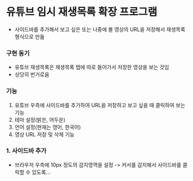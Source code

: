 ﻿# 유튜브 임시 재생목록 확장 프로그램
- 사이드바를 추가해서 보고 싶은 또는 나중에 볼 영상의 URL을 저장해서 재생목록 형식으로 만듦
### 구현 동기
- 유튜브 재생목록은 재생목록 탭에 따로 들어가서 저장한 영상을 보는 것임
- 상당히 번거로움

### 기능
1. 유튜브 우측에 사이드바를 추가하여 URL을 저장하고 보고 싶을 때 클릭하여 보는 기능
2. 테마 설정(밝은, 어두운)
3. 언어 설정(현재는 영어, 한국어)
4. 영상 URL 저장 및 삭제 기능

### 1. 사이드바 추가
- 브라우저 우측에 10px 정도의 감지영역을 설정 -> 커서를 감지해서 사이드바를 클릭할 수 있도록...
